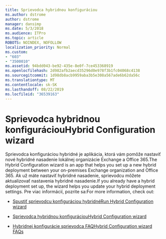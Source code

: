 ```yaml
---
title: Sprievodca hybridnou konfiguráciou
ms.author: dstrome
author: dstrome
manager: dansimp
ms.date: 5/3/2018
ms.audience: ITPro
ms.topic: article
ROBOTS: NOINDEX, NOFOLLOW
localization_priority: Normal
ms.custom:
- "603"
- "3500010"
ms.assetid: 94bdd043-be92-435e-8e0f-7ce453368919
ms.openlocfilehash: 2d982afb2aecd35296d0e978f3b1fc04068c4138
ms.sourcegitcommit: 1d98db8acb9959aba3b5e308a567ade6b62da56c
ms.translationtype: MT
ms.contentlocale: sk-SK
ms.lasthandoff: 08/22/2019
ms.locfileid: "36539163"
---
```

# <a name="hybrid-configuration-wizard"></a><span data-ttu-id="8a113-102">Sprievodca hybridnou konfiguráciou</span><span class="sxs-lookup"><span data-stu-id="8a113-102">Hybrid Configuration wizard</span></span>

<span data-ttu-id="8a113-103">Sprievodca konfiguráciou hybridné je aplikácia, ktorá vám pomôže nastaviť nové hybridné nasadenie lokálnej organizácie Exchange a Office 365.</span><span class="sxs-lookup"><span data-stu-id="8a113-103">The Hybrid Configuration wizard is an app that helps you set up a new hybrid deployment between your on-premises Exchange organization and Office 365.</span></span> <span data-ttu-id="8a113-104">Ak už máte nastaviť hybridné nasadenie, sprievodcu môžete aktualizovať nastavenia hybridné nasadenie.</span><span class="sxs-lookup"><span data-stu-id="8a113-104">If you already have a hybrid deployment set up, the wizard helps you update your hybrid deployment settings.</span></span> <span data-ttu-id="8a113-105">Pre viac informácií, pozrite sa:</span><span class="sxs-lookup"><span data-stu-id="8a113-105">For more information, check out:</span></span>
  
- [<span data-ttu-id="8a113-106">Spustiť sprievodcu konfiguráciou hybridné</span><span class="sxs-lookup"><span data-stu-id="8a113-106">Run Hybrid Configuration wizard</span></span>](https://technet.microsoft.com/library/mt595788%28v=exchg.150%29.aspx)

- [<span data-ttu-id="8a113-107">Sprievodca hybridnou konfiguráciou</span><span class="sxs-lookup"><span data-stu-id="8a113-107">Hybrid Configuration wizard</span></span>](https://technet.microsoft.com/library/hh529921%28v=exchg.150%29.aspx)

- [<span data-ttu-id="8a113-108">Hybridnej konfigurácie sprievodca FAQ</span><span class="sxs-lookup"><span data-stu-id="8a113-108">Hybrid Configuration wizard FAQs</span></span>](https://technet.microsoft.com/library/mt488940%28v=exchg.150%29.aspx)

